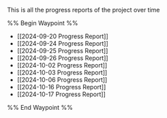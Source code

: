 This is all the progress reports of the project over time

%% Begin Waypoint %%
- [[2024-09-20 Progress Report]]
- [[2024-09-24 Progress Report]]
- [[2024-09-25 Progress Report]]
- [[2024-09-26 Progress Report]]
- [[2024-10-02 Progress Report]]
- [[2024-10-03 Progress Report]]
- [[2024-10-06 Progress Report]]
- [[2024-10-16 Progress Report]]
- [[2024-10-17 Progress Report]]

%% End Waypoint %%